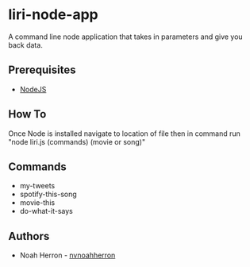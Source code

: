 # liri-node-app
A command line node application that takes in parameters and give you back data.
## Prerequisites
* [NodeJS](https://nodejs.org/en/)
## How To
Once Node is installed navigate to location of file then in command run 
"node liri.js (commands) (movie or song)"
## Commands 
* my-tweets
* spotify-this-song
* movie-this
* do-what-it-says
## Authors
* Noah Herron - [nvnoahherron](https://github.com/nvnoahherron)
